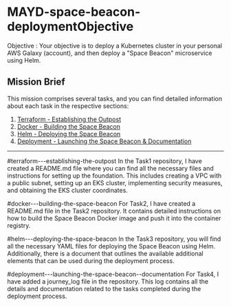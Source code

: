 # MAYD-space-beacon-deploymentObjective
Objective : 
Your objective is to deploy a Kubernetes cluster in your personal AWS Galaxy (account), and then deploy a "Space Beacon" microservice using Helm.


## Mission Brief

This mission comprises several tasks, and you can find detailed information about each task in the respective sections:

1. [Terraform - Establishing the Outpost](#terraform---establishing-the-outpost)
2. [Docker - Building the Space Beacon](#docker---building-the-space-beacon)
3. [Helm - Deploying the Space Beacon](#helm---deploying-the-space-beacon)
4. [Deployment - Launching the Space Beacon & Documentation](#deployment---launching-the-space-beacon--documentation)
----------------------------------------------------------------------------------------------------------------------------------------------------
#terraform---establishing-the-outpost
In the Task1 repository, I have created a README.md file where you can find all the necessary files and instructions for setting up the foundation. This includes creating a VPC with a public subnet, setting up an EKS cluster, implementing security measures, and obtaining the EKS cluster coordinates.

#docker---building-the-space-beacon
For Task2, I have created a README.md file in the Task2 repository. It contains detailed instructions on how to build the Space Beacon Docker image and push it into the container registry.

#helm---deploying-the-space-beacon
In the Task3 repository, you will find all the necessary YAML files for deploying the Space Beacon using Helm. Additionally, there is a document that outlines the available additional elements that can be used during the deployment process.

#deployment---launching-the-space-beacon--documentation
For Task4, I have added a journey_log file in the repository. This log contains all the details and documentation related to the tasks completed during the deployment process.

